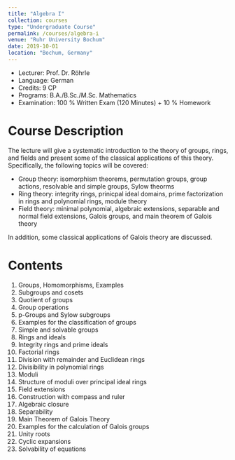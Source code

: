 ```yaml
---
title: "Algebra I"
collection: courses
type: "Undergraduate Course"
permalink: /courses/algebra-i
venue: "Ruhr University Bochum"
date: 2019-10-01
location: "Bochum, Germany"
---
```


* Lecturer: Prof. Dr. Röhrle
* Language: German
* Credits: 9 CP
* Programs: B.A./B.Sc./M.Sc. Mathematics
* Examination: 100 % Written Exam (120 Minutes) + 10 % Homework

Course Description
======

The lecture will give a systematic introduction to the theory of groups, rings, and fields and present some of the classical applications of this theory.
Specifically, the following topics will be covered:

* Group theory: isomorphism theorems, permutation groups, group actions, resolvable and simple groups, Sylow theorms
* Ring theory: integrity rings, prinicpal ideal domains, prime factorization in rings and polynomial rings, module theory
* Field theory: minimal polynomial, algebraic extensions, separable and normal field extensions, Galois groups, and main theorem of Galois theory


In addition, some classical applications of Galois theory are discussed.


Contents
======

1. Groups, Homomorphisms, Examples
2. Subgroups and cosets
3. Quotient of groups
4. Group operations
5. p-Groups and Sylow subgroups
6. Examples for the classification of groups
7. Simple and solvable groups
8. Rings and ideals
9. Integrity rings and prime ideals
10. Factorial rings
11. Division with remainder and Euclidean rings
12. Divisibility in polynomial rings
13. Moduli
14. Structure of moduli over principal ideal rings
15. Field extensions
16. Construction with compass and ruler
17. Algebraic closure
18. Separability
19. Main Theorem of Galois Theory
20. Examples for the calculation of Galois groups
21. Unity roots
22. Cyclic expansions
23. Solvability of equations

